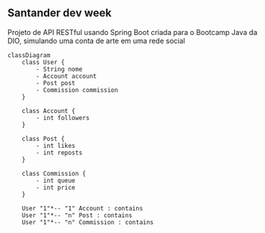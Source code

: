 ## Santander dev week

Projeto de API RESTful usando Spring Boot criada para o Bootcamp Java da DIO, simulando uma conta de arte em uma rede social

```mermaid
classDiagram
    class User {
        - String nome
        - Account account
        - Post post
        - Commission commission
    }
    
    class Account {
        - int followers
    }
    
    class Post {
        - int likes
        - int reposts
    }
    
    class Commission {
        - int queue
        - int price
    }
    
    User "1"*-- "1" Account : contains
    User "1"*-- "n" Post : contains
    User "1"*-- "n" Commission : contains
```
